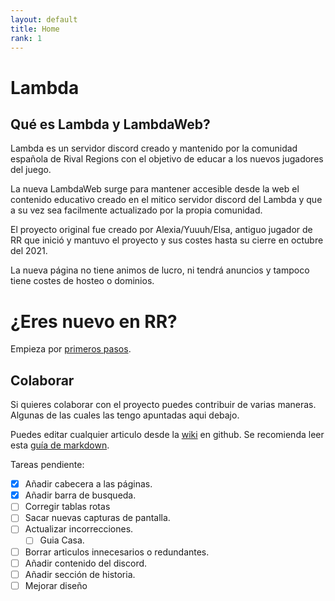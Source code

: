 ```yaml
---
layout: default
title: Home
rank: 1
---
```

# Lambda

## Qué es Lambda y LambdaWeb?

Lambda es un servidor discord creado y mantenido por la comunidad española de Rival Regions con el objetivo de educar a los nuevos jugadores del juego.

La nueva LambdaWeb surge para mantener accesible desde la web el contenido educativo creado en el mitico servidor discord del Lambda y que a su vez sea facilmente actualizado por la propia comunidad.

El proyecto original fue creado por Alexia/Yuuuh/Elsa, antiguo jugador de RR que inició y mantuvo el proyecto y sus costes hasta su cierre en octubre del 2021. 

La nueva página no tiene animos de lucro, ni tendrá anuncios y tampoco tiene costes de hosteo o dominios.

# ¿Eres nuevo en RR?
Empieza por [primeros pasos](./docs/Primeros-Pasos).

## Colaborar

Si quieres colaborar con el proyecto puedes contribuir de varias maneras. Algunas de las cuales las tengo apuntadas aqui debajo. 

Puedes editar cualquier articulo desde la [wiki](https://github.com/pbl0/lambda-rr/wiki) en github. Se recomienda leer esta [guía de markdown](https://docs.github.com/es/github/writing-on-github/getting-started-with-writing-and-formatting-on-github/basic-writing-and-formatting-syntax). 

Tareas pendiente:
- [x] Añadir cabecera a las páginas.
- [x] Añadir barra de busqueda.
- [ ] Corregir tablas rotas
- [ ] Sacar nuevas capturas de pantalla.
- [ ] Actualizar incorrecciones.
    - [ ] Guia Casa.
- [ ] Borrar articulos innecesarios o redundantes.
- [ ] Añadir contenido del discord.
- [ ] Añadir sección de historia.
- [ ] Mejorar diseño